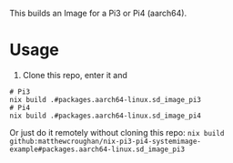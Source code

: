 This builds an Image for a Pi3 or Pi4 (aarch64).

# Usage

1. Clone this repo, enter it and
```
# Pi3
nix build .#packages.aarch64-linux.sd_image_pi3
# Pi4
nix build .#packages.aarch64-linux.sd_image_pi4
```

Or just do it remotely without cloning this repo: `nix build
github:matthewcroughan/nix-pi3-pi4-systemimage-example#packages.aarch64-linux.sd_image_pi3`

